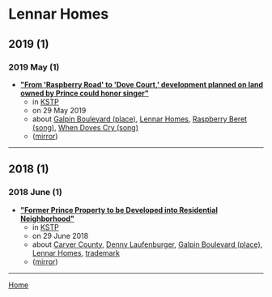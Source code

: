 # Lennar Homes

## 2019 (1)

### 2019 May (1)

 - [**"From 'Raspberry Road' to 'Dove Court,' development planned on land owned by Prince could honor singer"**](https://kstp.com/news/lennar-homes-housing-development-land-formerly-owned-prince-chanhassen/5370959/)
    - in [KSTP](../../publications/kstp/index.md)
    - on 29 May 2019
    - about [Galpin Boulevard (place)](../../topics/place/galpin-boulevard/index.md), [Lennar Homes](../../topics/lennar-homes/index.md), [Raspberry Beret (song)](../../topics/song/raspberry-beret/index.md), [When Doves Cry (song)](../../topics/song/when-doves-cry/index.md)
    - ([mirror](https://web.archive.org/web/*/https://kstp.com/news/lennar-homes-housing-development-land-formerly-owned-prince-chanhassen/5370959/))

----

## 2018 (1)

### 2018 June (1)

 - [**"Former Prince Property to be Developed into Residential Neighborhood"**](https://kstp.com/news/prince-property-chanhassen-developed-residential-neighborhood-/4969812/)
    - in [KSTP](../../publications/kstp/index.md)
    - on 29 June 2018
    - about [Carver County](../../topics/carver-county/index.md), [Denny Laufenburger](../../topics/denny-laufenburger/index.md), [Galpin Boulevard (place)](../../topics/place/galpin-boulevard/index.md), [Lennar Homes](../../topics/lennar-homes/index.md), [trademark](../../topics/trademark/index.md)
    - ([mirror](https://web.archive.org/web/*/https://kstp.com/news/prince-property-chanhassen-developed-residential-neighborhood-/4969812/))

----

[Home](../index.md)
